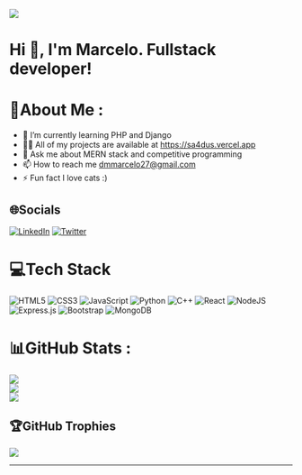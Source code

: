 [![](https://visitcount.itsvg.in/api?id=Sa4dUs&icon=0&color=0)](https://visitcount.itsvg.in)
# Hi 👋, I'm Marcelo. Fullstack developer!

# 💫About Me :
- 🌱 I’m currently learning PHP and Django
- 👨‍💻 All of my projects are available at https://sa4dus.vercel.app
- 💬 Ask me about MERN stack and competitive programming
- 📫 How to reach me dmmarcelo27@gmail.com
- ⚡ Fun fact I love cats :)

## 🌐Socials
[![LinkedIn](https://img.shields.io/badge/LinkedIn-%230077B5.svg?logo=linkedin&logoColor=white)](https://linkedin.com/in/marcelo-domínguez-b0b282203) [![Twitter](https://img.shields.io/badge/Twitter-%231DA1F2.svg?logo=Twitter&logoColor=white)](https://twitter.com/sa4dus_dev) 

# 💻Tech Stack
![HTML5](https://img.shields.io/badge/html5-%23E34F26.svg?style=flat-square&logo=html5&logoColor=white)
![CSS3](https://img.shields.io/badge/css3-%231572B6.svg?style=flat-square&logo=css3&logoColor=white)
![JavaScript](https://img.shields.io/badge/javascript-%23323330.svg?style=flat-square&logo=javascript&logoColor=%23F7DF1E)
![Python](https://img.shields.io/badge/python-3670A0?style=flat-square&logo=python&logoColor=ffdd54)
![C++](https://img.shields.io/badge/c++-%2300599C.svg?style=flat-square&logo=c%2B%2B&logoColor=white)
![React](https://img.shields.io/badge/react-%2320232a.svg?style=flat-square&logo=react&logoColor=%2361DAFB)
![NodeJS](https://img.shields.io/badge/node.js-6DA55F?style=flat-square&logo=node.js&logoColor=white)
![Express.js](https://img.shields.io/badge/express.js-%23404d59.svg?style=flat-square&logo=express&logoColor=%2361DAFB)
![Bootstrap](https://img.shields.io/badge/bootstrap-%23563D7C.svg?style=flat-square&logo=bootstrap&logoColor=white)
![MongoDB](https://img.shields.io/badge/MongoDB-%234ea94b.svg?style=flat-square&logo=mongodb&logoColor=white)
# 📊GitHub Stats :
![](https://github-readme-stats.vercel.app/api?username=Sa4dUs&theme=dracula&hide_border=true&include_all_commits=true&count_private=false)<br/>
![](https://github-readme-streak-stats.herokuapp.com/?user=Sa4dUs&theme=dracula&hide_border=true)<br/>
![](https://github-readme-stats.vercel.app/api/top-langs/?username=Sa4dUs&theme=dracula&hide_border=true&include_all_commits=true&count_private=false&layout=compact)

## 🏆GitHub Trophies
![](https://github-profile-trophy.vercel.app/?username=Sa4dUs&theme=dracula&no-frame=true&no-bg=false&margin-w=4)

---
